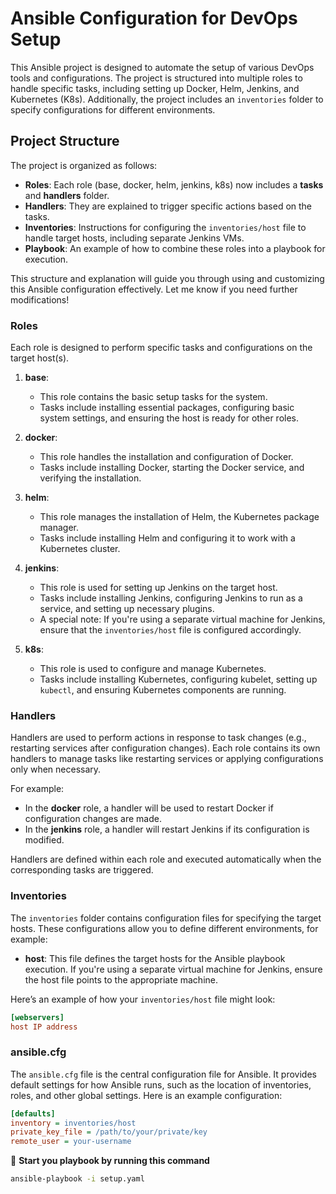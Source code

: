 # Ansible Configuration for DevOps Setup

This Ansible project is designed to automate the setup of various DevOps tools and configurations. The project is structured into multiple roles to handle specific tasks, including setting up Docker, Helm, Jenkins, and Kubernetes (K8s). Additionally, the project includes an `inventories` folder to specify configurations for different environments.

## Project Structure

The project is organized as follows:

- **Roles**: Each role (base, docker, helm, jenkins, k8s) now includes a **tasks** and **handlers** folder.
- **Handlers**: They are explained to trigger specific actions based on the tasks.
- **Inventories**: Instructions for configuring the `inventories/host` file to handle target hosts, including separate Jenkins VMs.
- **Playbook**: An example of how to combine these roles into a playbook for execution.

This structure and explanation will guide you through using and customizing this Ansible configuration effectively. Let me know if you need further modifications!

### Roles

Each role is designed to perform specific tasks and configurations on the target host(s).

1. **base**:
   - This role contains the basic setup tasks for the system.
   - Tasks include installing essential packages, configuring basic system settings, and ensuring the host is ready for other roles.

2. **docker**:
   - This role handles the installation and configuration of Docker.
   - Tasks include installing Docker, starting the Docker service, and verifying the installation.

3. **helm**:
   - This role manages the installation of Helm, the Kubernetes package manager.
   - Tasks include installing Helm and configuring it to work with a Kubernetes cluster.

4. **jenkins**:
   - This role is used for setting up Jenkins on the target host.
   - Tasks include installing Jenkins, configuring Jenkins to run as a service, and setting up necessary plugins.
   - A special note: If you're using a separate virtual machine for Jenkins, ensure that the `inventories/host` file is configured accordingly.

5. **k8s**:
   - This role is used to configure and manage Kubernetes.
   - Tasks include installing Kubernetes, configuring kubelet, setting up `kubectl`, and ensuring Kubernetes components are running.

### Handlers

Handlers are used to perform actions in response to task changes (e.g., restarting services after configuration changes). Each role contains its own handlers to manage tasks like restarting services or applying configurations only when necessary.

For example:
- In the **docker** role, a handler will be used to restart Docker if configuration changes are made.
- In the **jenkins** role, a handler will restart Jenkins if its configuration is modified.

Handlers are defined within each role and executed automatically when the corresponding tasks are triggered.

### Inventories

The `inventories` folder contains configuration files for specifying the target hosts. These configurations allow you to define different environments, for example:

- **host**: This file defines the target hosts for the Ansible playbook execution. If you're using a separate virtual machine for Jenkins, ensure the host file points to the appropriate machine.

Here’s an example of how your `inventories/host` file might look:

```ini
[webservers]
host IP address
```


### **ansible.cfg**

The `ansible.cfg` file is the central configuration file for Ansible. It provides default settings for how Ansible runs, such as the location of inventories, roles, and other global settings. Here is an example configuration:

```ini
[defaults]
inventory = inventories/host
private_key_file = /path/to/your/private/key
remote_user = your-username
```


🚀  **Start you playbook by running this command**

```bash
ansible-playbook -i setup.yaml
```